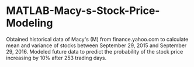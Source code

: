 # MATLAB-Macy-s-Stock-Price-Modeling

Obtained historical data of Macy's (M) from finance.yahoo.com to calculate mean and variance of stocks between September 29, 2015 and September 29, 2016. Modeled future data to predict the probability of the stock price increasing by 10% after 253 trading days. 
